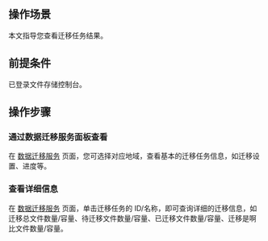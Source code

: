 ## 操作场景

本文指导您查看迁移任务结果。

## 前提条件

已登录文件存储控制台。

## 操作步骤

### 通过数据迁移服务面板查看

在 [数据迁移服务](https://console.cloud.tencent.com/cfs/migration?rid=8) 页面，您可选择对应地域，查看基本的迁移任务信息，如迁移设置、进度等。


### 查看详细信息

在 [数据迁移服务](https://console.cloud.tencent.com/cfs/migration?rid=8) 页面，单击迁移任务的 ID/名称，即可查询详细的迁移信息，如迁移总文件数量/容量、待迁移文件数量/容量、已迁移文件数量/容量、迁移是啊比文件数量/容量。

